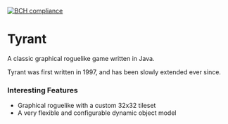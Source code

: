[![BCH compliance](https://bettercodehub.com/edge/badge/DamienLegay/tyrant?branch=master)](https://bettercodehub.com/)

# Tyrant

A classic graphical roguelike game written in Java.

Tyrant was first written in 1997, and has been slowly extended ever since.

### Interesting Features

- Graphical roguelike with a custom 32x32 tileset
- A very flexible and configurable dynamic object model
